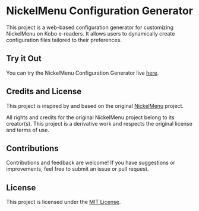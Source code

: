 # NickelMenu Configuration Generator

This project is a web-based configuration generator for customizing NickelMenu on Kobo e-readers. It allows users to dynamically create configuration files tailored to their preferences.

## Try it Out

You can try the NickelMenu Configuration Generator live [here](https://acestronautical.github.io/nickelmenu-js/).

## Credits and License

This project is inspired by and based on the original [NickelMenu](https://github.com/pgaskin/NickelMenu) project.

All rights and credits for the original NickelMenu project belong to its creator(s). This project is a derivative work and respects the original license and terms of use.

## Contributions

Contributions and feedback are welcome! If you have suggestions or improvements, feel free to submit an issue or pull request.

## License

This project is licensed under the [MIT License](LICENSE).

